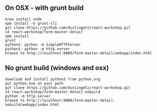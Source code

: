 

## On OSX - with grunt build

    brew install node
    npm install -G grunt-cli
    git clone https://github.com/dustingetz/react-workshop.git
    cd react-workshop/form-master-detail
    npm install
    grunt
    python2: python -m SimpleHTTPServer
    python3: python -m http.server
    browse to http://localhost:8000/form-master-detail/webapp/index.html
    
## No grunt build (windows and osx)

    download and install python3 from python.org
    put python.exe on your path
    git clone https://github.com/dustingetz/react-workshop.git
    cd react-workshop/form-master-detail-nobuild
    python -m http.server
    browse to http://localhost:8000/form-master-detail-nobuild/webapp/index.html
    